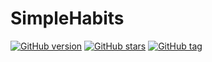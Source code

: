 # SimpleHabits

[![GitHub version](https://badge.fury.io/gh/renpen%2FSimpleHabits.svg)](https://badge.fury.io/gh/renpen%2FSimpleHabits)
[![GitHub stars](https://img.shields.io/github/stars/renpen/SimpleHabits.svg)](https://github.com/renpen/SimpleHabits/stargazers)
[![GitHub tag](https://img.shields.io/github/tag/expressjs/express.svg)](https://github.com/renpen/SimpleHabits)
